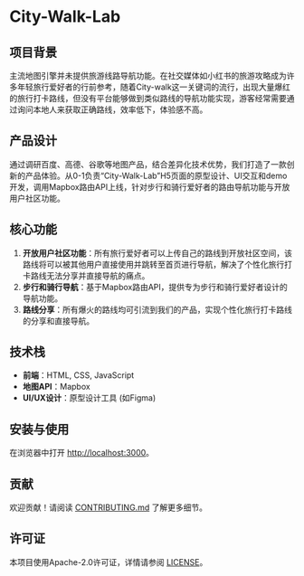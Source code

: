 # City-Walk-Lab

## 项目背景
主流地图引擎并未提供旅游线路导航功能。在社交媒体如小红书的旅游攻略成为许多年轻旅行爱好者的行前参考，随着City-walk这一关键词的流行，出现大量爆红的旅行打卡路线，但没有平台能够做到类似路线的导航功能实现，游客经常需要通过询问本地人来获取正确路线，效率低下，体验感不高。

## 产品设计
通过调研百度、高德、谷歌等地图产品，结合差异化技术优势，我们打造了一款创新的产品体验。从0-1负责“City-Walk-Lab”H5页面的原型设计、UI交互和demo开发，调用Mapbox路由API上线，针对步行和骑行爱好者的路由导航功能与开放用户社区功能。

## 核心功能
1. **开放用户社区功能**：所有旅行爱好者可以上传自己的路线到开放社区空间，该路线将可以被其他用户直接使用并跳转至首页进行导航，解决了个性化旅行打卡路线无法分享并直接导航的痛点。
2. **步行和骑行导航**：基于Mapbox路由API，提供专为步行和骑行爱好者设计的导航功能。
3. **路线分享**：所有爆火的路线均可引流到我们的产品，实现个性化旅行打卡路线的分享和直接导航。

## 技术栈
- **前端**：HTML, CSS, JavaScript
- **地图API**：Mapbox
- **UI/UX设计**：原型设计工具 (如Figma)

## 安装与使用

在浏览器中打开 [http://localhost:3000](http://localhost:3000)。

## 贡献
欢迎贡献！请阅读 [CONTRIBUTING.md](CONTRIBUTING.md) 了解更多细节。

## 许可证
本项目使用Apache-2.0许可证，详情请参阅 [LICENSE](LICENSE)。
